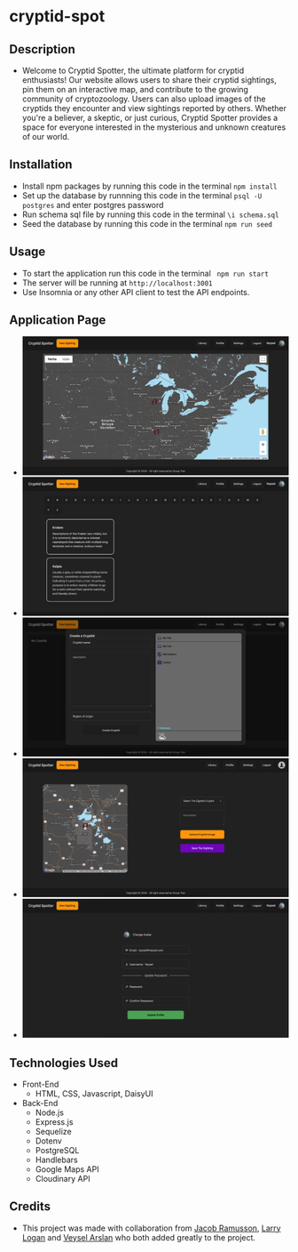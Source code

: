 # cryptid-spot
## Description
* Welcome to Cryptid Spotter, the ultimate platform for cryptid enthusiasts! Our website allows users to share their cryptid sightings, pin them on an interactive map, and contribute to the growing community of cryptozoology. Users can also upload images of the cryptids they encounter and view sightings reported by others. Whether you're a believer, a skeptic, or just curious, Cryptid Spotter provides a space for everyone interested in the mysterious and unknown creatures of our world.

## Installation
* Install npm packages by running this code in the terminal ``` npm install ```
* Set up the database by runnning this code in the terminal ``` psql -U postgres ``` and enter postgres password
* Run schema sql file by running this code in the terminal ``` \i schema.sql ``` 
* Seed the database by running this code in the terminal ```npm run seed```

## Usage
* To start the application run this code in the terminal ``` npm run start```
* The server will be running at `http://localhost:3001`
* Use Insomnia or any other API client to test the API endpoints.

## Application Page
* ![main-page](./public/images/application%20page/main-page.png)
* ![library-page](./public/images/application%20page/library.page.png)
* ![add-cryptid-page](./public/images/application%20page/add-cryptid.png)
* ![new-sighting-page](./public/images/application%20page/new-sighting.png)
* ![profile-page](./public/images/application%20page/profile.png)

## Technologies Used
* Front-End 
    * HTML, CSS, Javascript, DaisyUI
* Back-End 
    * Node.js
    * Express.js
    * Sequelize
    * Dotenv
    * PostgreSQL
    * Handlebars
    * Google Maps API
    * Cloudinary API

## Credits
* This project was made with collaboration from [Jacob Ramusson](https://github.com/JakeRasmusson), [Larry Logan](https://github.com/LerieLogin) and [Veysel Arslan](https://github.com/veyselarslan12) who both added greatly to the project.